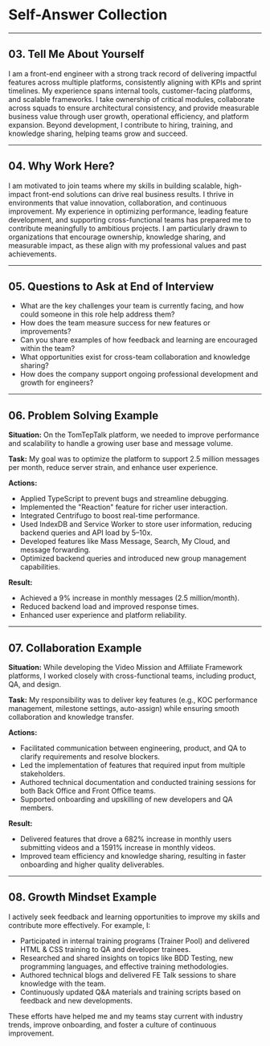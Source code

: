 # Self-Answer Collection

---

## 03. Tell Me About Yourself

I am a front-end engineer with a strong track record of delivering impactful features across multiple platforms, consistently aligning with KPIs and sprint timelines. My experience spans internal tools, customer-facing platforms, and scalable frameworks. I take ownership of critical modules, collaborate across squads to ensure architectural consistency, and provide measurable business value through user growth, operational efficiency, and platform expansion. Beyond development, I contribute to hiring, training, and knowledge sharing, helping teams grow and succeed.

---

## 04. Why Work Here?

I am motivated to join teams where my skills in building scalable, high-impact front-end solutions can drive real business results. I thrive in environments that value innovation, collaboration, and continuous improvement. My experience in optimizing performance, leading feature development, and supporting cross-functional teams has prepared me to contribute meaningfully to ambitious projects. I am particularly drawn to organizations that encourage ownership, knowledge sharing, and measurable impact, as these align with my professional values and past achievements.

---

## 05. Questions to Ask at End of Interview

- What are the key challenges your team is currently facing, and how could someone in this role help address them?
- How does the team measure success for new features or improvements?
- Can you share examples of how feedback and learning are encouraged within the team?
- What opportunities exist for cross-team collaboration and knowledge sharing?
- How does the company support ongoing professional development and growth for engineers?

---

## 06. Problem Solving Example

**Situation:** On the TomTepTalk platform, we needed to improve performance and scalability to handle a growing user base and message volume.

**Task:** My goal was to optimize the platform to support 2.5 million messages per month, reduce server strain, and enhance user experience.

**Actions:**

- Applied TypeScript to prevent bugs and streamline debugging.
- Implemented the "Reaction" feature for richer user interaction.
- Integrated Centrifugo to boost real-time performance.
- Used IndexDB and Service Worker to store user information, reducing backend queries and API load by 5–10x.
- Developed features like Mass Message, Search, My Cloud, and message forwarding.
- Optimized backend queries and introduced new group management capabilities.

**Result:**

- Achieved a 9% increase in monthly messages (2.5 million/month).
- Reduced backend load and improved response times.
- Enhanced user experience and platform reliability.

---

## 07. Collaboration Example

**Situation:** While developing the Video Mission and Affiliate Framework platforms, I worked closely with cross-functional teams, including product, QA, and design.

**Task:** My responsibility was to deliver key features (e.g., KOC performance management, milestone settings, auto-assign) while ensuring smooth collaboration and knowledge transfer.

**Actions:**

- Facilitated communication between engineering, product, and QA to clarify requirements and resolve blockers.
- Led the implementation of features that required input from multiple stakeholders.
- Authored technical documentation and conducted training sessions for both Back Office and Front Office teams.
- Supported onboarding and upskilling of new developers and QA members.

**Result:**

- Delivered features that drove a 682% increase in monthly users submitting videos and a 1591% increase in monthly videos.
- Improved team efficiency and knowledge sharing, resulting in faster onboarding and higher quality deliverables.

---

## 08. Growth Mindset Example

I actively seek feedback and learning opportunities to improve my skills and contribute more effectively. For example, I:

- Participated in internal training programs (Trainer Pool) and delivered HTML & CSS training to QA and developer trainees.
- Researched and shared insights on topics like BDD Testing, new programming languages, and effective training methodologies.
- Authored technical blogs and delivered FE Talk sessions to share knowledge with the team.
- Continuously updated Q&A materials and training scripts based on feedback and new developments.

These efforts have helped me and my teams stay current with industry trends, improve onboarding, and foster a culture of continuous improvement.
